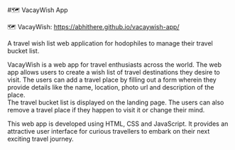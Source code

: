 #🗺 VacayWish App

🗺 VacayWish: https://abhithere.github.io/vacaywish-app/

A travel wish list web application for hodophiles to manage their travel bucket list.

VacayWish is a web app for travel enthusiasts across the world.
The web app allows users to create a wish list of travel destinations they desire to visit.
The users can add a travel place by filling out a form wherein they provide details like the name, location, photo url and description of the place.  
The travel bucket list is displayed on the landing page. The users can also remove a travel place if they happen to visit it or change their mind.

This web app is developed using HTML, CSS and JavaScript. It provides an attractive user interface for curious travellers to embark on their next exciting travel journey.





